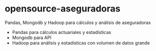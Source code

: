 opensource-aseguradoras
=======================

Pandas, Mongodb y Hadoop para cálculos y análisis de aseguradoras

- Pandas para cálculos actuariales y estadísticas
- Mongodb para API
- Hadoop para análisis y estadísticas con volumen de datos grande

